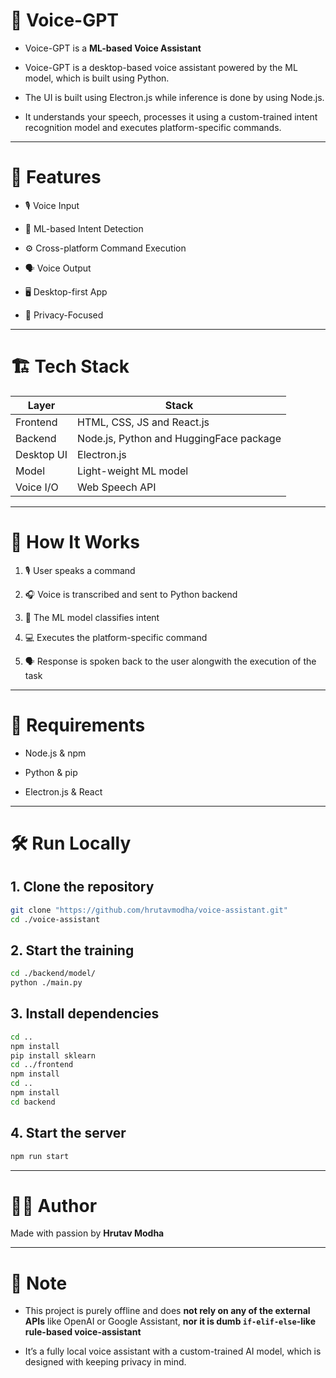 # 🧠 Voice-GPT

- Voice-GPT is a **ML-based Voice Assistant**

- Voice-GPT is a desktop-based voice assistant powered by the ML model, which is built using Python.

- The UI is built using Electron.js while inference is done by using Node.js.
  
- It understands your speech, processes it using a custom-trained intent recognition model and executes platform-specific commands.

---

# 🚀 Features

- 🎙️ Voice Input
  
- 🤖 ML-based Intent Detection
  
- ⚙️ Cross-platform Command Execution

- 🗣️ Voice Output

- 🖥️ Desktop-first App

- 🔐 Privacy-Focused

---

# 🏗️ Tech Stack

| Layer         | Stack                             |
|---------------|------------------------------------|
| Frontend      | HTML, CSS, JS and React.js            |
| Backend       | Node.js, Python and HuggingFace package   |
| Desktop UI | Electron.js               |
| Model         | Light-weight ML model |
| Voice I/O       | Web Speech API         |

---

# 🧠 How It Works

1. 🎙️ User speaks a command

2. 🎧 Voice is transcribed and sent to Python backend

3. 🧠 The ML model classifies intent

4. 💻 Executes the platform-specific command

5. 🗣️ Response is spoken back to the user alongwith the execution of the task

---

# 🔁 Requirements

- Node.js & npm

- Python & pip

- Electron.js & React

---

# 🛠️ Run Locally

## 1. Clone the repository

```Bash
git clone "https://github.com/hrutavmodha/voice-assistant.git"
cd ./voice-assistant
```

## 2. Start the training

```Bash
cd ./backend/model/
python ./main.py
```

## 3. Install dependencies

```Bash
cd ..
npm install
pip install sklearn
cd ../frontend
npm install
cd ..
npm install
cd backend
```

## 4. Start the server

```Bash
npm run start
```

---

# 👨‍💻 Author

Made with passion by **Hrutav Modha**

---

# 📌 Note

- This project is purely offline and does **not rely on any of the external APIs** like OpenAI or Google Assistant, **nor it is dumb `if-elif-else`-like rule-based voice-assistant**

- It’s a fully local voice assistant with a custom-trained AI model, which is designed with keeping privacy in mind.
